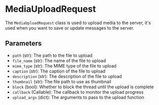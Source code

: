 # MediaUploadRequest

The `MediaUploadRequest` class is used to upload media to the server, it's used when you
want to save or update messages to the server.

## Parameters

- `path` (str): The path to the file to upload
- `file_name` (str): The name of the file to upload
- `mime_type` (str): The MIME type of the file to upload
- `caption` (str): The caption of the file to upload
- `description` (str): The description of the file to upload
- `thumbnail` (str): The file path to use as thumbnail
- `block` (bool): Whether to block the thread until the upload is complete
- `callback` (Callable): The callback to monitor the upload progress
- `upload_args` (dict): The arguments to pass to the upload function
